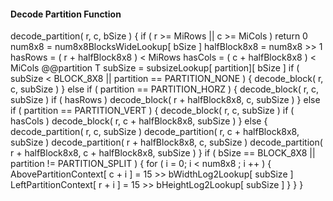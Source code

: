 #### Decode Partition Function

<div class="syntax">
decode_partition( r, c, bSize ) {
    if ( r >= MiRows || c >= MiCols )
        return 0
    num8x8 = num8x8BlocksWideLookup[ bSize ]
    halfBlock8x8 = num8x8 >> 1
    hasRows = ( r + halfBlock8x8 ) < MiRows
    hasCols = ( c + halfBlock8x8 ) < MiCols
    @@partition                                                          T
    subSize = subsizeLookup[ partition][ bSize ]
    if ( subSize < BLOCK_8X8 || partition == PARTITION_NONE ) {
        decode_block( r, c, subSize )
    } else if ( partition == PARTITION_HORZ ) {
        decode_block( r, c, subSize )
        if ( hasRows )
            decode_block( r + halfBlock8x8, c, subSize )
    } else if ( partition == PARTITION_VERT ) {
        decode_block( r, c, subSize )
        if ( hasCols )
            decode_block( r, c + halfBlock8x8, subSize )
    } else {
        decode_partition( r, c, subSize )
        decode_partition( r, c + halfBlock8x8, subSize )
        decode_partition( r + halfBlock8x8, c, subSize )
        decode_partition( r + halfBlock8x8, c + halfBlock8x8, subSize )
    }
    if ( bSize == BLOCK_8X8 || partition != PARTITION_SPLIT ) {
        for ( i = 0; i < num8x8 ; i ++ ) {
            AbovePartitionContext[ c + i ] = 15 >> bWidthLog2Lookup[ subSize ]
            LeftPartitionContext[ r + i ] = 15 >> bHeightLog2Lookup[ subSize ]
        }
    }
}
</div>
